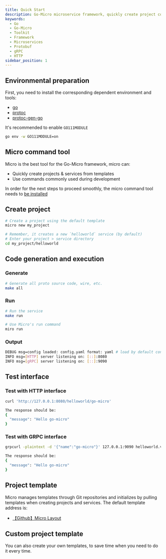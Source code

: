 ```yaml
---
title: Quick Start
description: Go-Micro microservice framework, quickly create project code, and generate Go engineering projects
keywords:
  - Go
  - Go-Micro
  - Toolkit
  - Framework
  - Microservices
  - Protobuf
  - gRPC
  - HTTP
sidebar_position: 1
---
```


## Environmental preparation
First, you need to install the corresponding dependent environment and tools:
- [go](https://golang.org/dl/)
- [protoc](https://github.com/protocolbuffers/protobuf)
- [protoc-gen-go](https://github.com/protocolbuffers/protobuf-go)

It's recommended to enable `GO111MODULE`
```bash
go env -w GO111MODULE=on
```

## Micro command tool
Micro is the best tool for the Go-Micro framework, micro can:
- Quickly create projects & services from templates
- Use commands commonly used during development

In order for the next steps to proceed smoothly, the micro command tool needs to [be installed](usage.md#Installation)

## Create project
```bash
# Create a project using the default template
micro new my_project

# Remember, it creates a new `helloworld` service (by default)
# Enter your project > service directory
cd my_project/helloworld
```
## Code generation and execution
### Generate
```bash
# Generate all proto source code, wire, etc.
make all
```

### Run
```bash
# Run the service
make run

# Use Micro's run command
miro run
```

### Output
```bash
DEBUG msg=config loaded: config.yaml format: yaml # load by default configs/config.yaml configuration file
INFO msg=[HTTP] server listening on: [::]:8080
INFO msg=[gRPC] server listening on: [::]:9090
```

## Test interface
### Test with HTTP interface
```bash
curl 'http://127.0.0.1:8080/helloworld/go-micro'

The response should be:
{
  "message": "Hello go-micro"
}
```

### Test with GRPC interface
```bash
grpcurl -plaintext -d '{"name":"go-micro"}' 127.0.0.1:9090 helloworld.v1.Greeter.SayHello

The response should be:
{
  "message": "Hello go-micro"
}
```

## Project template
Micro manages templates through Git repositories and initializes by pulling templates when creating projects and services. The default template address is:

* [【Github】Micro Layout](https://github.com/devexps/go-layout)

## Custom project template
You can also create your own templates, to save time when you need to do it every time.